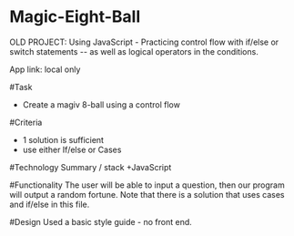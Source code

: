 # Magic-Eight-Ball

OLD PROJECT: Using JavaScript - Practicing control flow with if/else or switch statements -- as well as logical operators in the conditions.

App link: local only

#Task
+ Create a magiv 8-ball using a control flow  

#Criteria
+ 1 solution is sufficient
+ use either If/else or Cases

#Technology Summary / stack
+JavaScript

#Functionality
The user will be able to input a question, then our program will output a random fortune.
Note that there is a solution that uses cases and if/else in this file.

#Design
Used a basic style guide - no front end.
